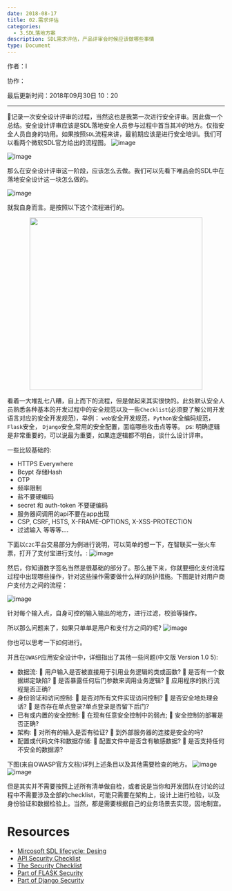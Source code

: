 ```yaml
---
date: 2018-08-17
title: 02.需求评估
categories:
  - 3.SDL落地方案
description: SDL需求评估，产品评审会时候应该做哪些事情
type: Document
---
```


作者：I

协作：

最后更新时间：2018年09月30日 10：20

----


:triangular_flag_on_post:记录一次安全设计评审的过程，当然这也是我第一次进行安全评审。因此做一个总结。安全设计评审应该是SDL落地安全人员参与过程中首当其冲的地方。仅指安全人员自身的功用。如果按照`SDL`流程来讲，最前期应该是进行安全培训。我们可以看两个微软SDL官方给出的流程图。
![image](https://user-images.githubusercontent.com/12653147/45536074-ee425400-b832-11e8-9ca7-442923291a3f.png)

![image](https://user-images.githubusercontent.com/12653147/45536096-01edba80-b833-11e8-8c10-7d9f2387ee44.png)


那么在安全设计评审这一阶段，应该怎么去做。我们可以先看下唯品会的SDL中在落地安全设计这一块怎么做的。

![image](https://user-images.githubusercontent.com/12653147/45603582-d4398900-ba5f-11e8-97c3-41704aa37024.png)


就我自身而言。是按照以下这个流程进行的。
<div align=center>
<img src="https://user-images.githubusercontent.com/12653147/45536539-66f5e000-b834-11e8-929b-6b5fcc5cdb98.png" height="400">
</div> 

看着一大堆乱七八糟，自上而下的流程，但是做起来其实很快的。此处默认安全人员熟悉各种基本的开发过程中的安全规范以及一些`Checklist`(必须要了解公司开发语言对应的安全开发规范)，举例： `web`安全开发规范，`Python`安全编码规范，`Flask`安全， `Django`安全,常用的安全配置，面临哪些攻击点等等。
ps: 明确逻辑是非常重要的，可以说最为重要，如果连逻辑都不明白，谈什么设计评审。

一些比较基础的: 

* HTTPS Everywhere
* Bcypt 存储Hash
* OTP
* 频率限制
* 盐不要硬编码
* secret 和 auth-token 不要硬编码
* 服务器间调用的api不要在app出现
* CSP, CSRF, HSTS, X-FRAME-OPTIONS, X-XSS-PROTECTION
* 过滤输入
等等等....

下面以`C2C`平台交易部分为例进行说明，可以简单的想一下，在智联买一张火车票，打开了支付宝进行支付。:
![image](https://user-images.githubusercontent.com/12653147/45537646-67dc4100-b837-11e8-9154-a3f78020d931.png)

然后，你知道数字签名当然是很基础的部分了。那么接下来，你就要细化支付流程过程中出现哪些操作，针对这些操作需要做什么样的防护措施。下图是针对用户商户支付方之间的流程：

![image](https://user-images.githubusercontent.com/12653147/45538041-84c54400-b838-11e8-9426-f8e2074c78ca.png)

针对每个输入点，自身可控的输入输出的地方，进行过滤，校验等操作。

所以那么问题来了，如果只单单是用户和支付方之间的呢?
![image](https://user-images.githubusercontent.com/12653147/45539501-88f36080-b83c-11e8-8b18-26a204eaf0a9.png)

你也可以思考一下如何进行。

并且在`OWASP`应用安全设计中，详细指出了其他一些问题(中文版 Version 1.0 5):
* 数据流:
 用户输入是否被直接用于引用业务逻辑的类或函数?  是否有一个数据绑定缺陷?
 是否暴露任何后门参数来调用业务逻辑?
 应用程序的执行流程是否正确?
* 身份验证和访问控制:
 是否对所有文件实现访问控制?
 是否安全地处理会话?
 是否存在单点登录?单点登录是否留下后门?
* 已有或内置的安全控制:
 在现有任意安全控制中的弱点; 
 安全控制的部署是否正确?
* 架构:
 对所有的输入是否有验证?
 到外部服务器的连接是安全的吗?
* 配置或代码文件和数据存储:
 配置文件中是否含有敏感数据? 
 是否支持任何不安全的数据源?

下图(来自OWASP官方文档)详列上述条目以及其他需要检查的地方。
![image](https://user-images.githubusercontent.com/12653147/45603390-385b4d80-ba5e-11e8-9135-5b8352202820.png)
![image](https://user-images.githubusercontent.com/12653147/45603400-47420000-ba5e-11e8-9ac6-07ff0aedcc90.png)

但是其实并不需要按照上述所有清单做自检，或者说是当你和开发团队在讨论的过程中不需要涉及全部的checklist，可能只需要在架构上，设计上进行检验，以及身份验证和数据检验上。当然，都是需要根据自己的业务场景去实现，因地制宜。


# Resources

* [Mircosoft SDL lifecycle: Desing](https://www.microsoft.com/en-us/SDL/process/design.aspx)
* [API Security Checklist](https://github.com/shieldfy/API-Security-Checklist)
* [The Security Checklist](https://github.com/FallibleInc/security-guide-for-developers)
* [Part of FLASK Security](https://gist.github.com/mylamour/702d9d6e24a27699d8759967e6eb9f4f)
* [Part of Django Security](https://gist.github.com/mylamour/311299cc7fb80ad9f6674b2cf4ca02a4)
